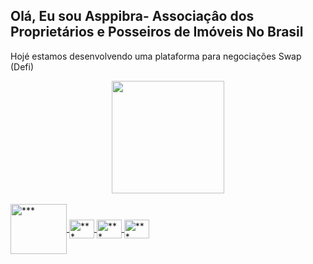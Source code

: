 ## Olá, Eu sou Asppibra- Associaçâo dos Proprietários e Posseiros de Imóveis No Brasil  
Hojé estamos desenvolvendo uma plataforma para negociações Swap (Defi)

<div align="center"> 
<a href="https://https://www.asppibra.com.br/"> 
<img height="180em" src="https://github-readme-stats.vercel.app/api?username=asppibra&show_icons=true&theme=dark&include_all_commits=true&count_private=true"/>
</div> 
<div style="display: inline_block"><br> 
 <img align="center" alt="***" height="80" width="90" src="https://user-images.githubusercontent.com/80177249/180478848-46193348-fdbb-4295-a52b-6a29a90af5a1.svg"> 
 <img align="center" alt="***" height="30" width="40" src="https://"> 
 <img align="center" alt="***" height="30" width="40" src="https://"> 
 <img align="center" alt="***" height="30" width="40" src="https://">
</div>   

